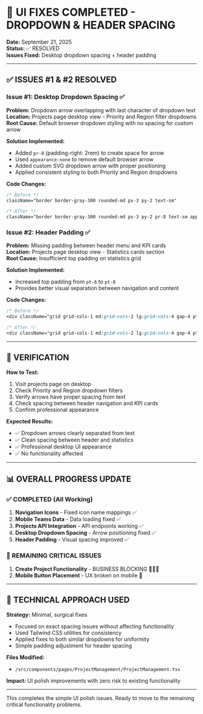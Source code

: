# 🎉 UI FIXES COMPLETED - DROPDOWN & HEADER SPACING
**Date:** September 21, 2025  
**Status:** ✅ RESOLVED  
**Issues Fixed:** Desktop dropdown spacing + header padding

---

## ✅ ISSUES #1 & #2 RESOLVED

### Issue #1: Desktop Dropdown Spacing ✅
**Problem:** Dropdown arrow overlapping with last character of dropdown text  
**Location:** Projects page desktop view - Priority and Region filter dropdowns  
**Root Cause:** Default browser dropdown styling with no spacing for custom arrow  

**Solution Implemented:**
- Added `pr-8` (padding-right: 2rem) to create space for arrow
- Used `appearance-none` to remove default browser arrow
- Added custom SVG dropdown arrow with proper positioning
- Applied consistent styling to both Priority and Region dropdowns

**Code Changes:**
```css
/* Before */
className="border border-gray-300 rounded-md px-3 py-2 text-sm"

/* After */  
className="border border-gray-300 rounded-md px-3 py-2 pr-8 text-sm appearance-none bg-white bg-no-repeat bg-right bg-[length:12px_12px] bg-[position:right_8px_center]"
```

### Issue #2: Header Padding ✅
**Problem:** Missing padding between header menu and KPI cards  
**Location:** Projects page desktop view - Statistics cards section  
**Root Cause:** Insufficient top padding on statistics grid  

**Solution Implemented:**
- Increased top padding from `pt-6` to `pt-8` 
- Provides better visual separation between navigation and content

**Code Changes:**
```css
/* Before */
<div className="grid grid-cols-1 md:grid-cols-2 lg:grid-cols-4 gap-4 pt-6">

/* After */
<div className="grid grid-cols-1 md:grid-cols-2 lg:grid-cols-4 gap-4 pt-8">
```

---

## 🎯 VERIFICATION

**How to Test:**
1. Visit projects page on desktop
2. Check Priority and Region dropdown filters
3. Verify arrows have proper spacing from text
4. Check spacing between header navigation and KPI cards
5. Confirm professional appearance

**Expected Results:**
- ✅ Dropdown arrows clearly separated from text
- ✅ Clean spacing between header and statistics
- ✅ Professional desktop UI appearance
- ✅ No functionality affected

---

## 📊 OVERALL PROGRESS UPDATE

### ✅ COMPLETED (All Working)
1. **Navigation Icons** - Fixed icon name mappings ✅
2. **Mobile Teams Data** - Data loading fixed ✅  
3. **Projects API Integration** - API endpoints working ✅
4. **Desktop Dropdown Spacing** - Arrow positioning fixed ✅
5. **Header Padding** - Visual spacing improved ✅

### 🔴 REMAINING CRITICAL ISSUES
1. **Create Project Functionality** - BUSINESS BLOCKING 🔴🔴🔴
2. **Mobile Button Placement** - UX broken on mobile 🔴

---

## 🔧 TECHNICAL APPROACH USED

**Strategy:** Minimal, surgical fixes
- Focused on exact spacing issues without affecting functionality
- Used Tailwind CSS utilities for consistency
- Applied fixes to both similar dropdowns for uniformity
- Simple padding adjustment for header spacing

**Files Modified:**
- `/src/components/pages/ProjectManagement/ProjectManagement.tsx`

**Impact:** UI polish improvements with zero risk to existing functionality

---

This completes the simple UI polish issues. Ready to move to the remaining critical functionality problems.

